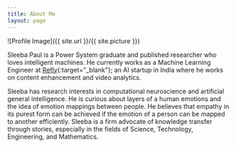 ```yaml
---
title: About Me
layout: page
---
```


![Profile Image]({{ site.url }}/{{ site.picture }})
<br />


Sleeba Paul is a Power System graduate and published researcher who loves intelligent
machines. He currently works as a Machine Learning Engineer at [Refly](https://refly.it/){:target="_blank"}; an AI startup in
India where he works on content enhancement and video analytics.


Sleeba has research interests in computational neuroscience and artificial general
intelligence. He is curious about layers of a human emotions and the idea of emotion
mappings between people. He believes that empathy in its purest form can be achieved if
the emotion of a person can be mapped to another efficiently. Sleeba is a firm advocate of
knowledge transfer through stories, especially in the fields of Science, Technology,
Engineering, and Mathematics.
